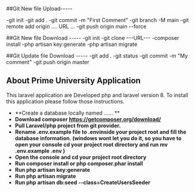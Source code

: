 
##Git New file Upload-----

-git init
-git add .
-git commit -m "First Comment"
-git branch -M main
-git remote add origin .... URL ...
-git push origin main --force

##Git New file Download -----
-git init
-git clone ---URL---
-composer install
-php artisan key:generate
-php artisan migrate

##Git Update file Download -----
-git add .
-git status
-git commit -m "My comment" 
-git push origin master



## About Prime University Application

This laravel application are Developed php and laravel version 8. To install this application 
please follow those instructions.
- **Create a database locally named ...... **
- **Download composer https://getcomposer.org/download/**
- **Pull Laravel/php project from git provider.**
- **Rename .env.example file to .envinside your project root and fill the database information. (windows wont let you do it, so you have to open your console cd your project root directory and run mv .env.example .env )**
- **Open the console and cd your project root directory**
- **Run composer install or php composer.phar install**
- **Run php artisan key:generate**
- **Run php artisan migrate**
- **Run php artisan db:seed --class=CreateUsersSeeder**
